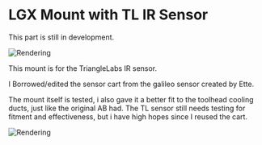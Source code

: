 # LGX Mount with TL IR Sensor

This part is still in development.

![Rendering](https://github.com/EtteGit/EnragedRabbitProject/blob/main/usermods/LGX%20Mount%20TL%20IR%20Sensor/Images/render2.png)

This mount is for the TriangleLabs IR sensor.

I Borrowed/edited the sensor cart from the galileo sensor created by Ette.

The mount itself is tested, i also gave it a better fit to the toolhead cooling ducts, just like the original AB had.
The TL sensor still needs testing for fitment and effectiveness, but i have high hopes since I reused the cart.

![Rendering](https://github.com/EtteGit/EnragedRabbitProject/blob/main/usermods/LGX%20Mount%20TL%20IR%20Sensor/Images/Render.png)

